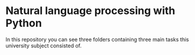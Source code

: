 # Natural language processing with Python
In this repository you can see three folders containing three main tasks this university subject consisted of. 
